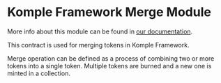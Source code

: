 # Komple Framework Merge Module

More info about this module can be found in [our documentation](https://docs.komple.io/).

This contract is used for merging tokens in Komple Framework.

Merge operation can be defined as a process of combining two or more tokens into a single token. Multiple tokens are burned and a new one is minted in a collection.
